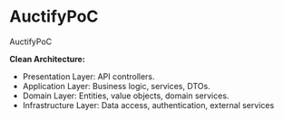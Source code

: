 # AuctifyPoC
AuctifyPoC

**Clean Architecture:**
- Presentation Layer: API controllers.
- Application Layer: Business logic, services, DTOs.
- Domain Layer: Entities, value objects, domain services.
- Infrastructure Layer: Data access, authentication, external services

